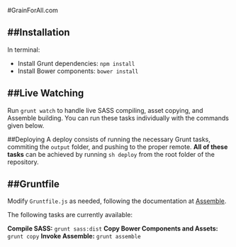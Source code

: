 #GrainForAll.com

##Installation
---

In terminal:
* Install Grunt dependencies: `npm install`
* Install Bower components: `bower install`

##Live Watching
---

Run `grunt watch` to handle live SASS compiling, asset copying, and Assemble
building. You can run these tasks individually with the commands given below.

##Deploying
A deploy consists of running the necessary Grunt tasks, commiting the `output`
folder, and pushing to the proper remote. **All of these tasks** can be achieved by
running `sh deploy` from the root folder of the repository.

##Gruntfile
---

Modify `Gruntfile.js` as needed, following the documentation at
[Assemble](http://assemble.io/).

The following tasks are currently available:

**Compile SASS:** `grunt sass:dist`
**Copy Bower Components and Assets:** `grunt copy`
**Invoke Assemble:** `grunt assemble`

